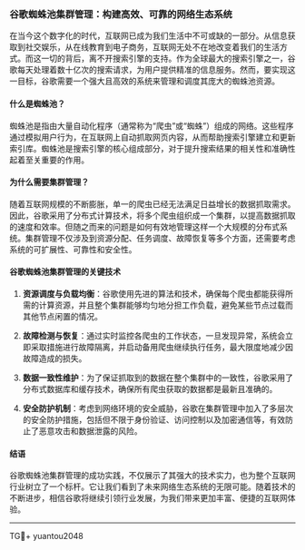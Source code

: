 ### 谷歌蜘蛛池集群管理：构建高效、可靠的网络生态系统

在当今这个数字化的时代，互联网已成为我们生活中不可或缺的一部分。从信息获取到社交娱乐，从在线教育到电子商务，互联网无处不在地改变着我们的生活方式。而这一切的背后，离不开搜索引擎的支持。作为全球最大的搜索引擎之一，谷歌每天处理着数十亿次的搜索请求，为用户提供精准的信息服务。然而，要实现这一目标，谷歌需要一个强大且高效的系统来管理和调度其庞大的蜘蛛池资源。

#### 什么是蜘蛛池？

蜘蛛池是指由大量自动化程序（通常称为“爬虫”或“蜘蛛”）组成的网络。这些程序通过模拟用户行为，在互联网上自动抓取网页内容，从而帮助搜索引擎建立和更新索引库。蜘蛛池是搜索引擎的核心组成部分，对于提升搜索结果的相关性和准确性起着至关重要的作用。

#### 为什么需要集群管理？

随着互联网规模的不断膨胀，单一的爬虫已经无法满足日益增长的数据抓取需求。因此，谷歌采用了分布式计算技术，将多个爬虫组织成一个集群，以提高数据抓取的速度和效率。但随之而来的问题是如何有效地管理这样一个大规模的分布式系统。集群管理不仅涉及到资源分配、任务调度、故障恢复等多个方面，还需要考虑系统的可扩展性、可靠性和安全性。

#### 谷歌蜘蛛池集群管理的关键技术

1. **资源调度与负载均衡**：谷歌使用先进的算法和技术，确保每个爬虫都能获得所需的计算资源，并且整个集群能够均匀地分担工作负载，避免某些节点过载而其他节点闲置的情况。
   
2. **故障检测与恢复**：通过实时监控各爬虫的工作状态，一旦发现异常，系统会立即采取措施进行故障隔离，并启动备用爬虫继续执行任务，最大限度地减少因故障造成的损失。
   
3. **数据一致性维护**：为了保证抓取到的数据在整个集群中的一致性，谷歌采用了分布式数据库和缓存技术，确保所有爬虫获取的数据都是最新且准确的。
   
4. **安全防护机制**：考虑到网络环境的安全威胁，谷歌在集群管理中加入了多层次的安全防护措施，包括但不限于身份验证、访问控制以及加密通信等，有效防止了恶意攻击和数据泄露的风险。

#### 结语

谷歌蜘蛛池集群管理的成功实践，不仅展示了其强大的技术实力，也为整个互联网行业树立了一个标杆。它让我们看到了未来网络生态系统的无限可能。随着技术的不断进步，相信谷歌将继续引领行业发展，为我们带来更加丰富、便捷的互联网体验。

---

TG💪+ yuantou2048